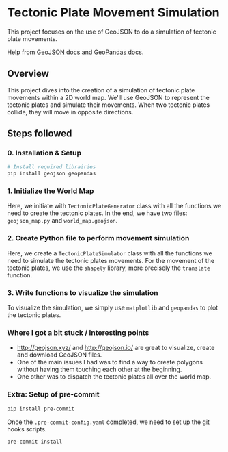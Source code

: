 # Tectonic Plate Movement Simulation

This project focuses on the use of GeoJSON to do a simulation of tectonic plate movements.

Help from [GeoJSON docs](https://geojson.readthedocs.io/en/latest/) and [GeoPandas docs](https://geopandas.org/en/stable/docs.html).

## Overview

This project dives into the creation of a simulation of tectonic plate movements within a 2D world map. We'll use GeoJSON to represent the tectonic plates and simulate their movements. When two tectonic plates collide, they will move in opposite directions.

## Steps followed

### 0. Installation & Setup

```bash
# Install required librairies
pip install geojson geopandas
```

### 1. Initialize the World Map

Here, we initiate with `TectonicPlateGenerator` class with all the functions we need to create the tectonic plates.
In the end, we have two files: `geojson_map.py` and `world_map.geojson`.

### 2. Create Python file to perform movement simulation

Here, we create a `TectonicPlateSimulator` class with all the functions we need to simulate the tectonic plates movements.
For the movement of the tectonic plates, we use the `shapely` library, more precisely the `translate` function.

### 3. Write functions to visualize the simulation

To visualize the simulation, we simply use `matplotlib` and `geopandas` to plot the tectonic plates.

### Where I got a bit stuck / Interesting points

- http://geojson.xyz/ and http://geojson.io/ are great to visualize, create and download GeoJSON files.
- One of the main issues I had was to find a way to create polygons without having them touching each other at the beginning.
- One other was to dispatch the tectonic plates all over the world map.

### Extra: Setup of pre-commit

```bash
pip install pre-commit
```

Once the `.pre-commit-config.yaml` completed, we need to set up the git hooks scripts.

```bash
pre-commit install
```
